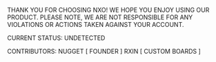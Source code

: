 THANK YOU FOR CHOOSING NXO! WE HOPE YOU ENJOY USING OUR PRODUCT. PLEASE NOTE, WE ARE NOT RESPONSIBLE FOR ANY VIOLATIONS OR ACTIONS TAKEN AGAINST YOUR ACCOUNT.

CURRENT STATUS: UNDETECTED

CONTRIBUTORS:
NUGGET [ FOUNDER ]
RXIN [ CUSTOM BOARDS ]
